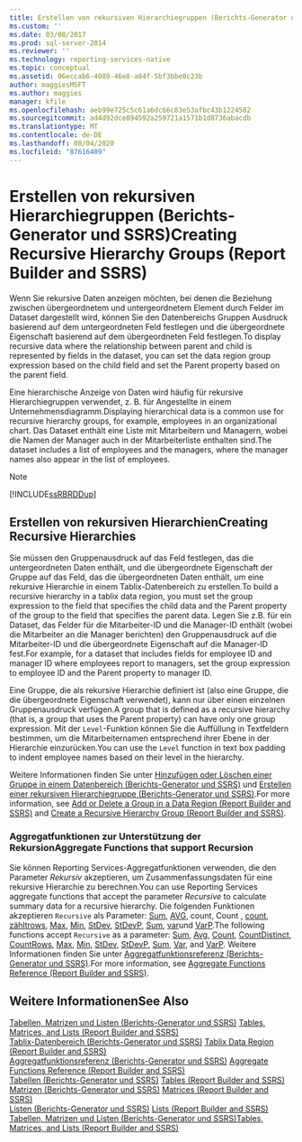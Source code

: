 ```yaml
---
title: Erstellen von rekursiven Hierarchiegruppen (Berichts-Generator und SSRS) | Microsoft-Dokumentation
ms.custom: ''
ms.date: 03/08/2017
ms.prod: sql-server-2014
ms.reviewer: ''
ms.technology: reporting-services-native
ms.topic: conceptual
ms.assetid: 06eccab6-4089-46e8-a84f-5bf3bbe0c23b
author: maggiesMSFT
ms.author: maggies
manager: kfile
ms.openlocfilehash: aeb99e725c5c61a6dc66c83e53afbc43b1224582
ms.sourcegitcommit: ad4d92dce894592a259721a1571b1d8736abacdb
ms.translationtype: MT
ms.contentlocale: de-DE
ms.lasthandoff: 08/04/2020
ms.locfileid: "87616409"
---
```

# <a name="creating-recursive-hierarchy-groups-report-builder-and-ssrs"></a><span data-ttu-id="2b4a7-102">Erstellen von rekursiven Hierarchiegruppen (Berichts-Generator und SSRS)</span><span class="sxs-lookup"><span data-stu-id="2b4a7-102">Creating Recursive Hierarchy Groups (Report Builder and SSRS)</span></span>
  <span data-ttu-id="2b4a7-103">Wenn Sie rekursive Daten anzeigen möchten, bei denen die Beziehung zwischen übergeordnetem und untergeordnetem Element durch Felder im Dataset dargestellt wird, können Sie den Datenbereichs Gruppen Ausdruck basierend auf dem untergeordneten Feld festlegen und die übergeordnete Eigenschaft basierend auf dem übergeordneten Feld festlegen.</span><span class="sxs-lookup"><span data-stu-id="2b4a7-103">To display recursive data where the relationship between parent and child is represented by fields in the dataset, you can set the data region group expression based on the child field and set the Parent property based on the parent field.</span></span>  
  
 <span data-ttu-id="2b4a7-104">Eine hierarchische Anzeige von Daten wird häufig für rekursive Hierarchiegruppen verwendet, z. B. für Angestellte in einem Unternehmensdiagramm.</span><span class="sxs-lookup"><span data-stu-id="2b4a7-104">Displaying hierarchical data is a common use for recursive hierarchy groups, for example, employees in an organizational chart.</span></span> <span data-ttu-id="2b4a7-105">Das Dataset enthält eine Liste mit Mitarbeitern und Managern, wobei die Namen der Manager auch in der Mitarbeiterliste enthalten sind.</span><span class="sxs-lookup"><span data-stu-id="2b4a7-105">The dataset includes a list of employees and the managers, where the manager names also appear in the list of employees.</span></span>  
  
> [!NOTE]  
>  [!INCLUDE[ssRBRDDup](../../includes/ssrbrddup-md.md)]  
  
## <a name="creating-recursive-hierarchies"></a><span data-ttu-id="2b4a7-106">Erstellen von rekursiven Hierarchien</span><span class="sxs-lookup"><span data-stu-id="2b4a7-106">Creating Recursive Hierarchies</span></span>  
 <span data-ttu-id="2b4a7-107">Sie müssen den Gruppenausdruck auf das Feld festlegen, das die untergeordneten Daten enthält, und die übergeordnete Eigenschaft der Gruppe auf das Feld, das die übergeordneten Daten enthält, um eine rekursive Hierarchie in einem Tablix-Datenbereich zu erstellen.</span><span class="sxs-lookup"><span data-stu-id="2b4a7-107">To build a recursive hierarchy in a tablix data region, you must set the group expression to the field that specifies the child data and the Parent property of the group to the field that specifies the parent data.</span></span> <span data-ttu-id="2b4a7-108">Legen Sie z.B. für ein Dataset, das Felder für die Mitarbeiter-ID und die Manager-ID enthält (wobei die Mitarbeiter an die Manager berichten) den Gruppenausdruck auf die Mitarbeiter-ID und die übergeordnete Eigenschaft auf die Manager-ID fest.</span><span class="sxs-lookup"><span data-stu-id="2b4a7-108">For example, for a dataset that includes fields for employee ID and manager ID where employees report to managers, set the group expression to employee ID and the Parent property to manager ID.</span></span>  
  
 <span data-ttu-id="2b4a7-109">Eine Gruppe, die als rekursive Hierarchie definiert ist (also eine Gruppe, die die übergeordnete Eigenschaft verwendet), kann nur über einen einzelnen Gruppenausdruck verfügen.</span><span class="sxs-lookup"><span data-stu-id="2b4a7-109">A group that is defined as a recursive hierarchy (that is, a group that uses the Parent property) can have only one group expression.</span></span> <span data-ttu-id="2b4a7-110">Mit der `Level`-Funktion können Sie die Auffüllung in Textfeldern bestimmen, um die Mitarbeiternamen entsprechend ihrer Ebene in der Hierarchie einzurücken.</span><span class="sxs-lookup"><span data-stu-id="2b4a7-110">You can use the `Level` function in text box padding to indent employee names based on their level in the hierarchy.</span></span>  
  
 <span data-ttu-id="2b4a7-111">Weitere Informationen finden Sie unter [Hinzufügen oder Löschen einer Gruppe in einem Datenbereich (Berichts-Generator und SSRS)](add-or-delete-a-group-in-a-data-region-report-builder-and-ssrs.md) und [Erstellen einer rekursiven Hierarchiegruppe (Berichts-Generator und SSRS)](create-a-recursive-hierarchy-group-report-builder-and-ssrs.md).</span><span class="sxs-lookup"><span data-stu-id="2b4a7-111">For more information, see [Add or Delete a Group in a Data Region &#40;Report Builder and SSRS&#41;](add-or-delete-a-group-in-a-data-region-report-builder-and-ssrs.md) and  [Create a Recursive Hierarchy Group &#40;Report Builder and SSRS&#41;](create-a-recursive-hierarchy-group-report-builder-and-ssrs.md).</span></span>  
  
### <a name="aggregate-functions-that-support-recursion"></a><span data-ttu-id="2b4a7-112">Aggregatfunktionen zur Unterstützung der Rekursion</span><span class="sxs-lookup"><span data-stu-id="2b4a7-112">Aggregate Functions that support Recursion</span></span>  
 <span data-ttu-id="2b4a7-113">Sie können Reporting Services-Aggregatfunktionen verwenden, die den Parameter *Rekursiv* akzeptieren, um Zusammenfassungsdaten für eine rekursive Hierarchie zu berechnen.</span><span class="sxs-lookup"><span data-stu-id="2b4a7-113">You can use Reporting Services aggregate functions that accept the parameter *Recursive* to calculate summary data for a recursive hierarchy.</span></span> <span data-ttu-id="2b4a7-114">Die folgenden Funktionen akzeptieren `Recursive` als Parameter: [Sum](report-builder-functions-sum-function.md), [AVG](report-builder-functions-avg-function.md), count, Count [,](report-builder-functions-countdistinct-function.md) [count](report-builder-functions-count-function.md), [zähltrows](report-builder-functions-countrows-function.md), [Max](report-builder-functions-max-function.md), [Min](report-builder-functions-min-function.md), [StDev](report-builder-functions-stdev-function.md), [StDevP](report-builder-functions-stdevp-function.md), [Sum](report-builder-functions-sum-function.md), [var](report-builder-functions-var-function.md)und [VarP](report-builder-functions-varp-function.md).</span><span class="sxs-lookup"><span data-stu-id="2b4a7-114">The following functions accept `Recursive` as a parameter: [Sum](report-builder-functions-sum-function.md), [Avg](report-builder-functions-avg-function.md), [Count](report-builder-functions-count-function.md), [CountDistinct](report-builder-functions-countdistinct-function.md), [CountRows](report-builder-functions-countrows-function.md), [Max](report-builder-functions-max-function.md), [Min](report-builder-functions-min-function.md), [StDev](report-builder-functions-stdev-function.md), [StDevP](report-builder-functions-stdevp-function.md), [Sum](report-builder-functions-sum-function.md), [Var](report-builder-functions-var-function.md), and [VarP](report-builder-functions-varp-function.md).</span></span> <span data-ttu-id="2b4a7-115">Weitere Informationen finden Sie unter [Aggregatfunktionsreferenz &#40;Berichts-Generator und SSRS&#41;](report-builder-functions-aggregate-functions-reference.md).</span><span class="sxs-lookup"><span data-stu-id="2b4a7-115">For more information, see [Aggregate Functions Reference &#40;Report Builder and SSRS&#41;](report-builder-functions-aggregate-functions-reference.md).</span></span>  
  
## <a name="see-also"></a><span data-ttu-id="2b4a7-116">Weitere Informationen</span><span class="sxs-lookup"><span data-stu-id="2b4a7-116">See Also</span></span>  
 <span data-ttu-id="2b4a7-117">[Tabellen, Matrizen und Listen &#40;Berichts-Generator und SSRS&#41;](tables-matrices-and-lists-report-builder-and-ssrs.md) </span><span class="sxs-lookup"><span data-stu-id="2b4a7-117">[Tables, Matrices, and Lists &#40;Report Builder and SSRS&#41;](tables-matrices-and-lists-report-builder-and-ssrs.md) </span></span>  
 <span data-ttu-id="2b4a7-118">[Tablix-Datenbereich &#40;Berichts-Generator und SSRS&#41;](../tablix-data-region-report-builder-and-ssrs.md) </span><span class="sxs-lookup"><span data-stu-id="2b4a7-118">[Tablix Data Region &#40;Report Builder and SSRS&#41;](../tablix-data-region-report-builder-and-ssrs.md) </span></span>  
 <span data-ttu-id="2b4a7-119">[Aggregatfunktionsreferenz &#40;Berichts-Generator und SSRS&#41;](report-builder-functions-aggregate-functions-reference.md) </span><span class="sxs-lookup"><span data-stu-id="2b4a7-119">[Aggregate Functions Reference &#40;Report Builder and SSRS&#41;](report-builder-functions-aggregate-functions-reference.md) </span></span>  
 <span data-ttu-id="2b4a7-120">[Tabellen (Berichts-Generator und SSRS)](tables-report-builder-and-ssrs.md) </span><span class="sxs-lookup"><span data-stu-id="2b4a7-120">[Tables &#40;Report Builder  and SSRS&#41;](tables-report-builder-and-ssrs.md) </span></span>  
 <span data-ttu-id="2b4a7-121">[Matrizen (Berichts-Generator und SSRS)](create-a-matrix-report-builder-and-ssrs.md) </span><span class="sxs-lookup"><span data-stu-id="2b4a7-121">[Matrices &#40;Report Builder and SSRS&#41;](create-a-matrix-report-builder-and-ssrs.md) </span></span>  
 <span data-ttu-id="2b4a7-122">[Listen (Berichts-Generator und SSRS)](create-invoices-and-forms-with-lists-report-builder-and-ssrs.md) </span><span class="sxs-lookup"><span data-stu-id="2b4a7-122">[Lists &#40;Report Builder and SSRS&#41;](create-invoices-and-forms-with-lists-report-builder-and-ssrs.md) </span></span>  
 [<span data-ttu-id="2b4a7-123">Tabellen, Matrizen und Listen &#40;Berichts-Generator und SSRS&#41;</span><span class="sxs-lookup"><span data-stu-id="2b4a7-123">Tables, Matrices, and Lists &#40;Report Builder and SSRS&#41;</span></span>](tables-matrices-and-lists-report-builder-and-ssrs.md)  
  
  
